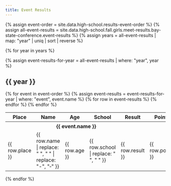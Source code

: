 ```yaml
---
title: Event Results
---
```


{% assign event-order = site.data.high-school.results-event-order %}
{% assign all-event-results = site.data.high-school.fall.girls.meet-results.bay-state-conference.event-results %}
{% assign years = all-event-results | map: "year" | uniq | sort | reverse %}

{% for year in years %}

{% assign event-results-for-year = all-event-results | where: "year", year %}

## {{ year }}

<table>
  <thead>
    <tr>
      <th>Place</th>
      <th>Name</th>
      <th>Age</th>
      <th>School</th>
      <th>Result</th>
      <th>Points</th>
    </tr>
  </thead>
  <tbody>
    {% for event in event-order %}
      <tr>
        <th colspan="5" style="text-align: center;">{{ event.name }}</th>
      </tr>
      {% assign event-results = event-results-for-year | where: "event", event.name %}
      {% for row in event-results %}
        <tr>
          <td>{{ row.place }}</td>
          <td>{{ row.name | replace: " ", "&nbsp;" | replace: "-", "&#8209;" }}</td>
          <td>{{ row.age }}</td>
          <td>{{ row.school | replace: " ", "&nbsp;" }}</td>
          <td>{{ row.result }}</td>
          <td>{{ row.points }}</td>
        </tr>
      {% endfor %}
    {% endfor %}
  </tbody>
</table>

{% endfor %}
